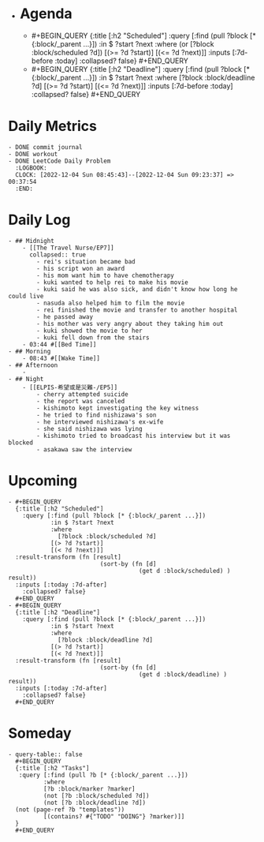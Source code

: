 - # Agenda
	- #+BEGIN_QUERY
	  {:title [:h2 "Scheduled"]
	    :query [:find (pull ?block [* {:block/_parent ...}])
	            :in $ ?start ?next
	            :where
	            (or
	              [?block :block/scheduled ?d])
	            [(>= ?d ?start)]
	            [(<= ?d ?next)]]
	  :inputs [:7d-before :today]
	    :collapsed? false}
	  #+END_QUERY
	- #+BEGIN_QUERY
	  {:title [:h2 "Deadline"]
	    :query [:find (pull ?block [* {:block/_parent ...}])
	            :in $ ?start ?next
	            :where
	              [?block :block/deadline ?d]
	            [(>= ?d ?start)]
	            [(<= ?d ?next)]]
	    :inputs [:7d-before :today]
	    :collapsed? false}
	  #+END_QUERY
# Daily Metrics
	- DONE commit journal
	- DONE workout
	- DONE LeetCode Daily Problem
	  :LOGBOOK:
	  CLOCK: [2022-12-04 Sun 08:45:43]--[2022-12-04 Sun 09:23:37] =>  00:37:54
	  :END:
# Daily Log
	- ## Midnight
		- [[The Travel Nurse/EP7]]
		  collapsed:: true
			- rei's situation became bad
			- his script won an award
			- his mom want him to have chemotherapy
			- kuki wanted to help rei to make his movie
			- kuki said he was also sick, and didn't know how long he could live
			- nasuda also helped him to film the movie
			- rei finished the movie and transfer to another hospital
			- he passed away
			- his mother was very angry about they taking him out
			- kuki showed the movie to her
			- kuki fell down from the stairs
		- 03:44 #[[Bed Time]]
	- ## Morning
		- 08:43 #[[Wake Time]]
	- ## Afternoon
		-
	- ## Night
		- [[ELPIS-希望或是災難-/EP5]]
			- cherry attempted suicide
			- the report was canceled
			- kishimoto kept investigating the key witness
			- he tried to find nishizawa's son
			- he interviewed nishizawa's ex-wife
			- she said nishizawa was lying
			- kishimoto tried to broadcast his interview but it was blocked
			- asakawa saw the interview
# Upcoming
	- #+BEGIN_QUERY
	  {:title [:h2 "Scheduled"]
	    :query [:find (pull ?block [* {:block/_parent ...}])
	            :in $ ?start ?next
	            :where
	              [?block :block/scheduled ?d]
	            [(> ?d ?start)]
	            [(< ?d ?next)]]
	  :result-transform (fn [result]
	                          (sort-by (fn [d]
	                                     (get d :block/scheduled) ) result))    
	  :inputs [:today :7d-after]
	    :collapsed? false}
	  #+END_QUERY
	- #+BEGIN_QUERY
	  {:title [:h2 "Deadline"]
	    :query [:find (pull ?block [* {:block/_parent ...}])
	            :in $ ?start ?next
	            :where
	              [?block :block/deadline ?d]
	            [(> ?d ?start)]
	            [(< ?d ?next)]]
	  :result-transform (fn [result]
	                          (sort-by (fn [d]
	                                     (get d :block/deadline) ) result))    
	  :inputs [:today :7d-after]
	    :collapsed? false}
	  #+END_QUERY
# Someday
	- query-table:: false
	  #+BEGIN_QUERY
	  {:title [:h2 "Tasks"]
	   :query [:find (pull ?b [* {:block/_parent ...}])
	          :where
	          [?b :block/marker ?marker]
	          (not [?b :block/scheduled ?d])
	          (not [?b :block/deadline ?d])
	  (not (page-ref ?b "templates"))
	          [(contains? #{"TODO" "DOING"} ?marker)]]
	  }
	  #+END_QUERY
